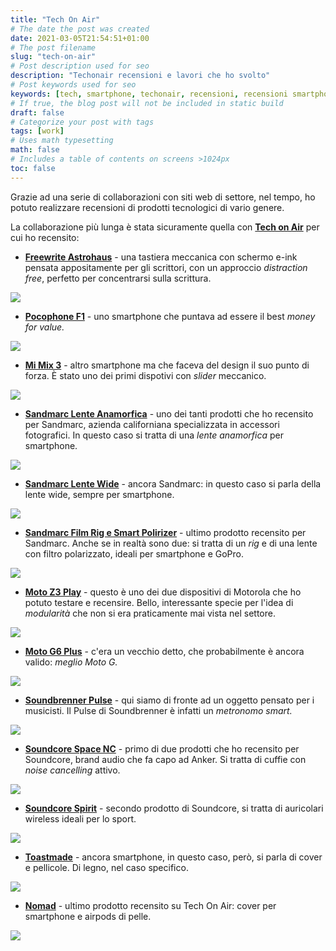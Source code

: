 ```yaml
---
title: "Tech On Air"
# The date the post was created
date: 2021-03-05T21:54:51+01:00
# The post filename
slug: "tech-on-air"
# Post description used for seo
description: "Techonair recensioni e lavori che ho svolto"
# Post keywords used for seo
keywords: [tech, smartphone, techonair, recensioni, recensioni smartphone]
# If true, the blog post will not be included in static build
draft: false
# Categorize your post with tags
tags: [work]
# Uses math typesetting
math: false
# Includes a table of contents on screens >1024px
toc: false
---
```


Grazie ad una serie di collaborazioni con siti web di settore, nel tempo, ho potuto realizzare recensioni di prodotti tecnologici di vario genere. 

La collaborazione più lunga è stata sicuramente quella con **[Tech on Air](https://www.techonair.it)** per cui ho recensito: 

- **[Freewrite Astrohaus](https://www.techonair.it/recensione-freewrite-astrohaus/)** - una tastiera meccanica con schermo e-ink pensata appositamente per gli scrittori, con un approccio _distraction free_, perfetto per concentrarsi sulla scrittura.
<img src="/images/work/freewrite.png"/>

- **[Pocophone F1](https://www.techonair.it/recensione-pocophone-f1/)** - uno smartphone che puntava ad essere il best _money for value._
<img src="/images/work/pocophone.jpg"/>

- **[Mi Mix 3](https://www.techonair.it/recensione-mi-mix-3/)** - altro smartphone ma che faceva del design il suo punto di forza. È stato uno dei primi dispotivi con _slider_ meccanico.
<img src="/images/work/IMG_0316.JPG"/>

- **[Sandmarc Lente Anamorfica](https://www.techonair.it/sandmarc-anamorphic-lens-recensione/)** - uno dei tanti prodotti che ho recensito per Sandmarc, azienda californiana specializzata in accessori fotografici. In questo caso si tratta di una _lente anamorfica_ per smartphone. 
<img src="/images/work/sandmarc-anamorphic.JPG"/>

- **[Sandmarc Lente Wide](https://www.techonair.it/sandmarc-wide-angle-lens-recensione/)** - ancora Sandmarc: in questo caso si parla della lente wide, sempre per smartphone. 
<img src="/images/work/sandmarc.jpg"/>

- **[Sandmarc Film Rig e Smart Polirizer](https://www.techonair.it/sandmarc-film-rig-e-polarized-filter-recensione/)** - ultimo prodotto recensito per Sandmarc. Anche se in realtà sono due: si tratta di un _rig_ e di una lente con filtro polarizzato, ideali per smartphone e GoPro. 
<img src="/images/work/IMG_1159.JPG"/>

- **[Moto Z3 Play](https://www.techonair.it/moto-z3-play-unico-non-perfetto/)** - questo è uno dei due dispositivi di Motorola che ho potuto testare e recensire. Bello, interessante specie per l'idea di _modularità_ che non si era praticamente mai vista nel settore. 
<img src="/images/work/motoz3.jpg"/>

- **[Moto G6 Plus](https://www.techonair.it/moto-g6-plus-recensione/)** - c'era un vecchio detto, che probabilmente è ancora valido: _meglio Moto G._
<img src="/images/work/motog6.jpg"/>

- **[Soundbrenner Pulse](https://www.techonair.it/recensione-soundbrenner-pulse-musica-incontra-tecnologia/)** - qui siamo di fronte ad un oggetto pensato per i musicisti. Il Pulse di Soundbrenner è infatti un _metronomo smart._
<img src="/images/work/soundbrenner.jpg"/>

- **[Soundcore Space NC](https://www.techonair.it/anker-soundcore-space-nc-recensione/)** - primo di due prodotti che ho recensito per Soundcore, brand audio che fa capo ad Anker. Si tratta di cuffie con _noise cancelling_ attivo. 
<img src="/images/work/spacenc.jpg"/>

- **[Soundcore Spirit](https://www.techonair.it/anker-soundcore-spirit-recensione/)** - secondo prodotto di Soundcore, si tratta di auricolari wireless ideali per lo sport. 
<img src="/images/work/spirit.jpg"/>

- **[Toastmade](https://www.techonair.it/toast-made-legno-sul-vostro-iphone/)** - ancora smartphone, in questo caso, però, si parla di cover e pellicole. Di legno, nel caso specifico. 
<img src="/images/work/Snapseed.jpg"/>

- **[Nomad](https://www.techonair.it/nomad-goods-cover-iphone-airpods/)** - ultimo prodotto recensito su Tech On Air: cover per smartphone e airpods di pelle. 
<img src="/images/work/nomad.jpeg"/>